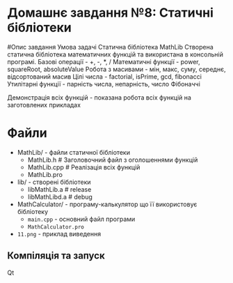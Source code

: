# Домашнє завдання №8: Статичні бібліотеки

#Опис завдання
Умова задачі
Статична бібліотека MathLib
Створена статична бібліотека математичних функцій та 
використана в консольній програмі.
Базові операції -  +, -, *, /
Математичні функції -  power, squareRoot, absoluteValue
Робота з масивами -  мін, макс, суму, середнє, відсортований масив
Цілі числа -  factorial, isPrime, gcd, fibonacci
Утилітарні функції - парність числа, непарність, число Фібоначчі

Демонстрація всіх функцій - показана робота всіх функцій на заготовлених прикладах

# Файли
- MathLib/ - файли статичної бібліотеки
  - MathLib.h          # Заголовочний файл з оголошеннями функцій
  - MathLib.cpp        # Реалізація всіх функцій
  - MathLib.pro
- lib/ - створені бібліотеки
  - libMathLib.a      # release
  - libMathLibd.a     # debug
- MathCalculator/ - програму-калькулятор що її використовує бібліотеку
  - `main.cpp` - основний файл програми
  - `MathCalculator.pro`
- `11.png` - приклад виведення

## Компіляція та запуск
Qt
